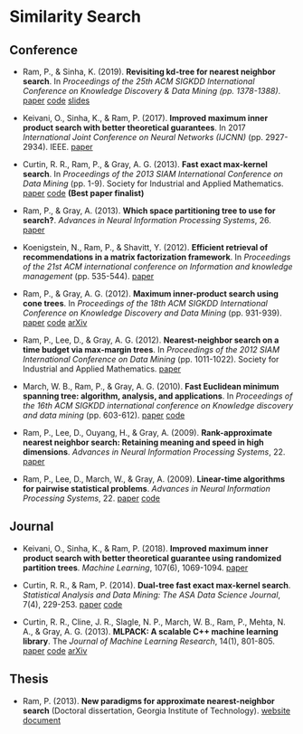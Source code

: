 # Similarity Search

## Conference

- Ram, P., & Sinha, K. (2019). **Revisiting kd-tree for nearest neighbor search**. In *Proceedings of the 25th ACM SIGKDD International Conference on Knowledge Discovery & Data Mining (pp. 1378-1388)*. [paper](./papers/2019/RRKDT_paper.pdf) [code](https://github.com/rithram/rrkdt) [slides](./papers/2019/RRKDT_prez.pdf)

- Keivani, O., Sinha, K., & Ram, P. (2017). **Improved maximum inner product search with better theoretical guarantees**. In 2017 *International Joint Conference on Neural Networks (IJCNN)* (pp. 2927-2934). IEEE. [paper](https://www.researchgate.net/profile/Kaushik-Sinha/publication/318329964_Improved_maximum_inner_product_search_with_better_theoretical_guarantees/links/5a3bb7c2aca272774f9fe9c7/Improved-maximum-inner-product-search-with-better-theoretical-guarantees.pdf)

- Curtin, R. R., Ram, P., & Gray, A. G. (2013). **Fast exact max-kernel search**. In *Proceedings of the 2013 SIAM International Conference on Data Mining* (pp. 1-9). Society for Industrial and Applied Mathematics. [paper](https://epubs.siam.org/doi/epdf/10.1137/1.9781611972832.1) [code](https://github.com/mlpack/mlpack/blob/4.0.1/doc/tutorials/fastmks.md) **(Best paper finalist)**

- Ram, P., & Gray, A. (2013). **Which space partitioning tree to use for search?**. *Advances in Neural Information Processing Systems*, 26. [paper](https://proceedings.neurips.cc/paper/2013/hash/a01a0380ca3c61428c26a231f0e49a09-Abstract.html)

- Koenigstein, N., Ram, P., & Shavitt, Y. (2012). **Efficient retrieval of recommendations in a matrix factorization framework**. In *Proceedings of the 21st ACM international conference on Information and knowledge management* (pp. 535-544). [paper](./papers/2012/KRS_CIKM12.pdf)

- Ram, P., & Gray, A. G. (2012). **Maximum inner-product search using cone trees**. In *Proceedings of the 18th ACM SIGKDD International Conference on Knowledge Discovery and Data Mining* (pp. 931-939). [paper](./papers/2012/RG_KDD12.pdf) [code](https://github.com/mlpack/mlpack/blob/4.0.1/doc/tutorials/fastmks.md) [arXiv](https://arxiv.org/pdf/1202.6101.pdf)

- Ram, P., Lee, D., & Gray, A. G. (2012). **Nearest-neighbor search on a time budget via max-margin trees**. In *Proceedings of the 2012 SIAM International Conference on Data Mining* (pp. 1011-1022). Society for Industrial and Applied Mathematics. [paper](https://epubs.siam.org/doi/reader/10.1137/1.9781611972825.87)

- March, W. B., Ram, P., & Gray, A. G. (2010). **Fast Euclidean minimum spanning tree: algorithm, analysis, and applications**. In *Proceedings of the 16th ACM SIGKDD international conference on Knowledge discovery and data mining* (pp. 603-612). [paper](https://mlpack.org/papers/emst.pdf) [code](https://github.com/mlpack/mlpack/blob/4.0.1/doc/tutorials/emst.md)

- Ram, P., Lee, D., Ouyang, H., & Gray, A. (2009). **Rank-approximate nearest neighbor search: Retaining meaning and speed in high dimensions**. *Advances in Neural Information Processing Systems*, 22. [paper](https://proceedings.neurips.cc/paper/2009/hash/ddb30680a691d157187ee1cf9e896d03-Abstract.html)

- Ram, P., Lee, D., March, W., & Gray, A. (2009). **Linear-time algorithms for pairwise statistical problems**. *Advances in Neural Information Processing Systems*, 22. [paper](https://proceedings.neurips.cc/paper/2009/hash/2421fcb1263b9530df88f7f002e78ea5-Abstract.html) [code](https://github.com/mlpack/mlpack/blob/4.0.1/doc/tutorials/neighbor_search.md)

## Journal


- Keivani, O., Sinha, K., & Ram, P. (2018). **Improved maximum inner product search with better theoretical guarantee using randomized partition trees**. *Machine Learning*, 107(6), 1069-1094. [paper](https://link.springer.com/article/10.1007/s10994-018-5711-7)

- Curtin, R. R., & Ram, P. (2014). **Dual-tree fast exact max-kernel search**. *Statistical Analysis and Data Mining: The ASA Data Science Journal*, 7(4), 229-253. [paper](https://www.mlpack.org/papers/fmks.pdf) [code](https://github.com/mlpack/mlpack/blob/4.0.1/doc/tutorials/fastmks.md)

- Curtin, R. R., Cline, J. R., Slagle, N. P., March, W. B., Ram, P., Mehta, N. A., & Gray, A. G. (2013). **MLPACK: A scalable C++ machine learning library**. The *Journal of Machine Learning Research*, 14(1), 801-805. [paper](https://www.jmlr.org/papers/volume14/curtin13a/curtin13a.pdf) [code](https://mlpack.org) [arXiv](https://arxiv.org/pdf/1210.6293.pdf)


## Thesis

- Ram, P. (2013). **New paradigms for approximate nearest-neighbor search** (Doctoral dissertation, Georgia Institute of Technology). [website](https://smartech.gatech.edu/handle/1853/49112) [document](./research/papers/2013/RAM-DISSERTATION-2013.pdf)
